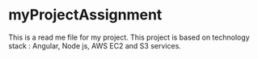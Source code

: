 # myProjectAssignment
This is a read me file for my project.
This project is based on technology stack : Angular, Node js, AWS EC2 and S3 services.

